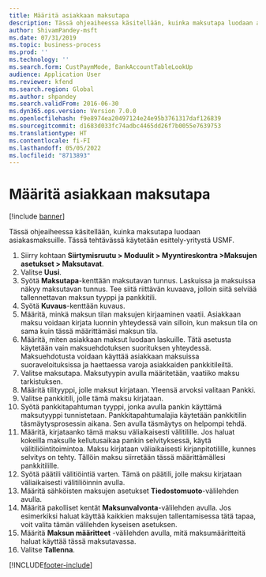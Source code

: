 ```yaml
---
title: Määritä asiakkaan maksutapa
description: Tässä ohjeaiheessa käsitellään, kuinka maksutapa luodaan asiakasmaksuille.
author: ShivamPandey-msft
ms.date: 07/31/2019
ms.topic: business-process
ms.prod: ''
ms.technology: ''
ms.search.form: CustPaymMode, BankAccountTableLookUp
audience: Application User
ms.reviewer: kfend
ms.search.region: Global
ms.author: shpandey
ms.search.validFrom: 2016-06-30
ms.dyn365.ops.version: Version 7.0.0
ms.openlocfilehash: f9e8974ea20497124e24e95b3761317daf126839
ms.sourcegitcommit: d1683d033fc74adbc4465dd26f7b0055e7639753
ms.translationtype: HT
ms.contentlocale: fi-FI
ms.lasthandoff: 05/05/2022
ms.locfileid: "8713893"
---
```

# <a name="establish-customer-method-of-payment"></a>Määritä asiakkaan maksutapa

[!include [banner](../../includes/banner.md)]

Tässä ohjeaiheessa käsitellään, kuinka maksutapa luodaan asiakasmaksuille. Tässä tehtävässä käytetään esittely-yritystä USMF.

1. Siirry kohtaan **Siirtymisruutu > Moduulit > Myyntireskontra >Maksujen asetukset > Maksutavat**.
2. Valitse **Uusi**.
3. Syötä **Maksutapa**-kenttään maksutavan tunnus. Laskuissa ja maksuissa näkyy maksutavan tunnus. Tee siitä riittävän kuvaava, jolloin siitä selviää tallennettavan maksun tyyppi ja pankkitili.  
4. Syötä **Kuvaus**-kenttään kuvaus.
5. Määritä, minkä maksun tilan maksujen kirjaaminen vaatii. Asiakkaan maksu voidaan kirjata luonnin yhteydessä vain silloin, kun maksun tila on sama kuin tässä määrittämäsi maksun tila.  
6. Määritä, miten asiakkaan maksut luodaan laskuille. Tätä asetusta käytetään vain maksuehdotuksen suorituksen yhteydessä. Maksuehdotusta voidaan käyttää asiakkaan maksuissa suoraveloituksissa ja haettaessa varoja asiakkaiden pankkitileiltä.  
7. Valitse maksutapa. Maksutyypin avulla määritetään, vaatiiko maksu tarkistuksen.  
8. Määritä tilityyppi, jolle maksut kirjataan. Yleensä arvoksi valitaan Pankki.  
9. Valitse pankkitili, jolle tämä maksu kirjataan.
10. Syötä pankkitapahtuman tyyppi, jonka avulla pankin käyttämä maksutyyppi tunnistetaan. Pankkitapahtumalajia käytetään pankkitilin täsmäytysprosessin aikana. Sen avulla täsmäytys on helpompi tehdä.  
11. Määritä, kirjataanko tämä maksu väliaikaisesti välitilille. Jos haluat kokeilla maksulle kellutusaikaa pankin selvityksessä, käytä välitiliöintitoimintoa. Maksu kirjataan väliaikaisesti kirjanpitotilille, kunnes selvitys on tehty. Tällöin maksu siirretään tässä määrittämällesi pankkitilille.  
12. Syötä päätili välitiöintiä varten. Tämä on päätili, jolle maksu kirjataan väliaikaisesti välitiliöinnin avulla.  
13. Määritä sähköisten maksujen asetukset **Tiedostomuoto**-välilehden avulla.
14. Määritä pakolliset kentät **Maksunvalvonta**-välilehden avulla. Jos esimerkiksi haluat käyttää kaikkien maksujen tallentamisessa tätä tapaa, voit valita tämän välilehden kyseisen asetuksen.  
15. Määritä **Maksun määritteet** -välilehden avulla, mitä maksumääritteitä haluat käyttää tässä maksutavassa.
16. Valitse **Tallenna**.



[!INCLUDE[footer-include](../../../includes/footer-banner.md)]
